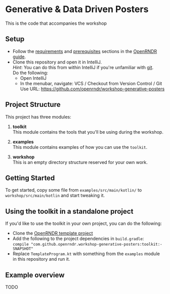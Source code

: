 # Generative & Data Driven Posters

This is the code that accompanies the workshop

## Setup

 - Follow the [requirements](https://guide.openrndr.org/#/Tutorial_Start?id=requirements) and [prerequisites](https://guide.openrndr.org/#/Tutorial_Start?id=setting-up-prerequisites()) sections in the [OpenRNDR guide](https://guide.openrndr.org/).
 - Clone this repository and open it in IntelliJ.<br>
   *Hint*: You can do this from within IntelliJ if you're unfamiliar with [git](https://git-scm.com/).<br>
   Do the following:
   - Open IntelliJ
   - In the menubar, navigate: VCS / Checkout from Version Control / Git<br>
     Use URL: https://github.com/openrndr/workshop-generative-posters


## Project Structure
This project has three modules:

1. **toolkit**<br>
This module contains the tools that you'll be using during the workshop.

2. **examples**<br>
This module contains examples of how you can use the `toolkit`.

3. **workshop**<br>
This is an empty directory structure reserved for your own work.

## Getting Started
To get started, copy some file from `examples/src/main/kotlin/` to `workshop/src/main/kotlin` and start tweaking it.


## Using the toolkit in a standalone project
If you'd like to use the toolkit in your own project, you can do the following:
- Clone the [OpenRNDR template project](https://github.com/openrndr/openrndr-gradle-template)
- Add the following to the project dependencies in `build.gradle`:<br>
```compile "com.github.openrndr.workshop-generative-posters:toolkit:-SNAPSHOT"```
- Replace `TemplateProgram.kt` with something from the `examples` module in this repository and run it.

## Example overview
TODO

 <!--- effects-001 - examples based on StepWave effects-->
 <!--- effects-002 - examples based on ZoomMosaic effect-->
 <!--- effects-003 - examples based on Separate effect-->
 <!--- folder-monitor-001 - example that generates posters from images and text files placed in a folder-->
 <!--- images-001 - example in which posters are drawn from images that dragged onto the program window-->
 <!--- rss-001 - example that draws posters from an RSS feed-->
 <!--- shapes-001 - example based on multiply blended circles-->
 <!--- shapes-002 - example based on multiply blended lines-->
 <!--- shapes-003 - example based on multiply blended bezier curves-->
 <!--- textfile-001 - example that draws a poster from a text file-->
 <!--- typography-001 - example based on typographic layers with post processing-->
 <!--- typography-002 - example based on typographic layers with post processing-->
 <!--- video-001 - example that that creates rudimentary posters from a video that is dragged on the program window-->
 <!--- website-001 - example that that creates rudimentary posters from a video that is dragged on the program window-->

<!--The folders without number contain support modules and do not contain runnable software-->

 <!--- filters - a collection of shader based filters-->
 <!--- poster - the poster/layer DSL framework-->
 <!--- rss - a simple RSS parser-->
